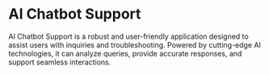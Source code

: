 # AI Chatbot Support
 AI Chatbot Support is a robust and user-friendly application designed to assist users with inquiries and troubleshooting. Powered by cutting-edge AI technologies, it can analyze queries, provide accurate responses, and support seamless interactions.
